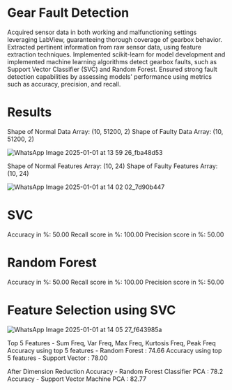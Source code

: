 # Gear Fault Detection
Acquired sensor data in both working and malfunctioning settings leveraging LabView, guaranteeing thorough coverage of gearbox behavior. Extracted pertinent information from raw sensor data, using feature extraction techniques.	Implemented scikit-learn for model development and implemented machine learning algorithms detect gearbox faults, such as Support Vector Classifier (SVC) and Random Forest. Ensured strong fault detection capabilities by assessing models' performance using metrics such as accuracy, precision, and recall.

# Results
Shape of Normal Data Array: (10, 51200, 2)
Shape of Faulty Data Array: (10, 51200, 2)

![WhatsApp Image 2025-01-01 at 13 59 26_fba48d53](https://github.com/user-attachments/assets/962592cb-a4b4-45db-a5a8-9eb18fec4c8e)

Shape of Normal Features Array: (10, 24)
Shape of Faulty Features Array: (10, 24)

![WhatsApp Image 2025-01-01 at 14 02 02_7d90b447](https://github.com/user-attachments/assets/57c4f1ab-7ace-4fdb-80c8-fcbca7175f53)

# SVC
Accuracy in %: 50.00 
Recall score in %: 100.00 
Precision score in %: 50.00

# Random Forest
Accuracy in %: 50.00 
Recall score in %: 100.00 
Precision score in %: 50.00

# Feature Selection using SVC
![WhatsApp Image 2025-01-01 at 14 05 27_f643985a](https://github.com/user-attachments/assets/658ec375-8bdf-4078-82c6-600e6b40799e)

Top 5 Features - Sum Freq, Var Freq, Max Freq, Kurtosis Freq, Peak Freq
Accuracy using top 5 features - Random Forest  : 74.66
Accuracy using top 5 features - Support Vector : 78.00

After Dimension Reduction
Accuracy - Random Forest Classifier PCA : 78.2
Accuracy - Support Vector Machine PCA   : 82.77
